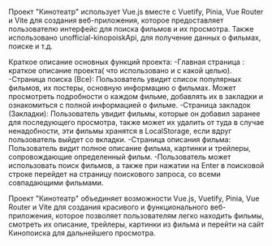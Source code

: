 Проект "Кинотеатр" использует Vue.js вместе с Vuetify, Pinia, Vue Router и Vite для создания веб-приложения, которое предоставляет пользователю интерфейс для поиска фильмов и их просмотра. Также использовано unofficial-kinopoiskApi, для получение данных о фильмах, поиске и т.д.

Краткое описание основных функций проекта:
-Главная страница : краткое описание проекта( что использовано и с какой целью).
-Страница поиска (Все): Пользователь увидит список популярных фильмов, их постеры, основную информацию о фильмах. Может просмотреть подробности о каждом фильме, добавлять их в закладки и ознакомиться с полной информацией о фильме.
-Страница закладок (Закладки): Пользователь увидит фильмы, которые он добавил заранее для последующего просмотра, также может их удалить от туда в случае ненадобности, эти фильмы хранятся в LocalStorage, если вдруг пользователь выйдет со вкладки.
-Страница описания фильма: Пользователь видит полное описание фильма, картинки и трейлеры, сопровождающие определенный фильм.
-Пользователь может использовать поиск фильмов, а также при нажатии на Enter в поисковой строке перейдет на страницу поискового запроса, со всеми совпадающими фильмами.

Проект "Кинотеатр" объединяет возможности Vue.js, Vuetify, Pinia, Vue Router и Vite для создания красивого и функционального веб-приложения, которое позволяет пользователям легко находить фильмы, смотреть их описание, трейлеры, картинки из фильма и перейти на сайт Кинопоиска для дальнейшего просмотра.
